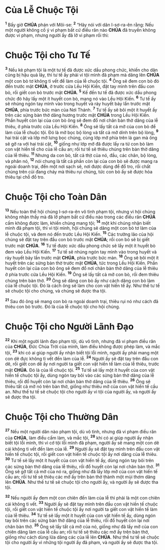 # Của Lễ Chuộc Tội
<sup><b>1</b></sup> Bấy giờ **CHÚA** phán với Môi-se: <sup><b>2</b></sup> “Hãy nói với dân I-sơ-ra-ên rằng: Nếu một người không cố ý vi phạm bất cứ điều răn nào **CHÚA** đã truyền không được vi phạm, nhưng người ấy đã lỡ vi phạm rồi thì:

# Chuộc Tội cho Tư Tế
<sup><b>3</b></sup> Nếu kẻ phạm tội là một tư tế đã được xức dầu phong chức, khiến cho dân cũng bị hậu quả lây, thì tư tế ấy phải vì tội mình đã phạm mà dâng lên **CHÚA** một con bò tơ không tì vết để làm của lễ chuộc tội. <sup><b>4</b></sup> Ông sẽ đem con bò đó đến trước mặt **CHÚA**, ở trước cửa Lều Hội Kiến, đặt tay mình trên đầu con bò, rồi giết con bò trước mặt **CHÚA**. <sup><b>5</b></sup> Kế đến tư tế đã được xức dầu phong chức đó hãy lấy một ít huyết con bò, mang nó vào Lều Hội Kiến. <sup><b>6</b></sup> Tư tế ấy sẽ nhúng ngón tay mình vào trong huyết và rảy huyết bảy lần trước mặt **CHÚA**, phía trước bức màn của Nơi Thánh. <sup><b>7</b></sup> Tư tế ấy sẽ bôi một ít huyết ấy trên các sừng bàn thờ dâng hương trước mặt **CHÚA** trong Lều Hội Kiến. Phần huyết còn lại của con bò ông sẽ đem đổ nơi chân bàn thờ dâng của lễ thiêu, ở phía trước cửa Lều Hội Kiến. <sup><b>8</b></sup> Ông sẽ lấy tất cả mỡ của con bò để làm của lễ chuộc tội. Đó là mỡ bọc bộ lòng và tất cả mỡ dính trên bộ lòng, <sup><b>9</b></sup> hai trái cật và lớp mỡ lưng bọc chúng, cùng lớp mỡ phía trên lá gan mà ông sẽ gỡ ra với hai trái cật, <sup><b>10</b></sup> giống như lớp mỡ đã được lấy ra từ con bò làm con vật hiến tế cho của lễ cầu an; rồi tư tế sẽ thiêu chúng trên bàn thờ dâng của lễ thiêu. <sup><b>11</b></sup> Nhưng da con bò, tất cả thịt của nó, đầu, các chân, bộ lòng, và phân nó, <sup><b>12</b></sup> nói chung là tất cả phần còn lại của con bò sẽ được mang ra ngoài doanh trại, đến một nơi sạch sẽ, nơi được dùng để đổ tro, rồi chất chúng trên củi đang cháy mà thiêu rụi chúng, tức con bò ấy sẽ được hỏa thiêu tại chỗ đổ tro.

# Chuộc Tội cho Toàn Dân
<sup><b>13</b></sup> Nếu toàn thể hội chúng I-sơ-ra-ên vô tình phạm tội, nhưng vì hội chúng không nhận thấy mà đã lỡ phạm bất cứ điều nào trong các điều răn **CHÚA** cấm không được làm, khiến chúng mang tội; <sup><b>14</b></sup> một khi chúng nhận biết mình đã phạm tội, thì vì tội mình, hội chúng sẽ dâng một con bò tơ làm của lễ chuộc tội, và đem nó đến trước Lều Hội Kiến. <sup><b>15</b></sup> Các trưởng lão của hội chúng sẽ đặt tay trên đầu con bò trước mặt **CHÚA**; rồi con bò sẽ bị giết trước mặt **CHÚA**. <sup><b>16</b></sup> Tư tế được xức dầu phong chức sẽ lấy một ít huyết bò đem vào Lều Hội Kiến. <sup><b>17</b></sup> Tư tế sẽ nhúng ngón tay mình vào trong huyết và rảy huyết bảy lần trước mặt **CHÚA**, phía trước bức màn. <sup><b>18</b></sup> Ông sẽ bôi một ít huyết trên các sừng bàn thờ trước mặt **CHÚA**, tức trong Lều Hội Kiến. Phần huyết còn lại của con bò ông sẽ đem đổ nơi chân bàn thờ dâng của lễ thiêu ở phía trước cửa Lều Hội Kiến. <sup><b>19</b></sup> Ông sẽ lấy tất cả mỡ con bò, rồi đem thiêu chúng trên bàn thờ. <sup><b>20</b></sup> Ông sẽ dâng con bò ấy như cách dâng con bò làm của lễ chuộc tội. Đó là cách ông sẽ làm cho con vật hiến tế ấy. Như thế tư tế sẽ chuộc tội cho chúng, và chúng sẽ được tha tội.

<sup><b>21</b></sup> Sau đó ông sẽ mang con bò ra ngoài doanh trại, thiêu rụi nó như cách đã thiêu con bò trước. Đó là của lễ chuộc tội cho hội chúng.

# Chuộc Tội cho Người Lãnh Đạo
<sup><b>22</b></sup> Khi một người lãnh đạo phạm tội, dù vô tình, nhưng đã vi phạm điều răn của **CHÚA**, Đức Chúa Trời của mình, làm điều không được phép làm, và mắc tội, <sup><b>23</b></sup> khi có ai giúp người ấy nhận biết tội lỗi mình, người ấy phải mang một con dê đực không tì vết đến làm của lễ. <sup><b>24</b></sup> Người ấy sẽ đặt tay trên đầu con dê, rồi giết con dê ấy nơi người ta giết con vật hiến tế làm của lễ thiêu, trước mặt **CHÚA**. Đó là của lễ chuộc tội. <sup><b>25</b></sup> Tư tế sẽ lấy một ít huyết của con vật hiến tế chuộc tội ấy, dùng ngón tay bôi vào các sừng bàn thờ dâng của lễ thiêu, rồi đổ huyết còn lại nơi chân bàn thờ dâng của lễ thiêu. <sup><b>26</b></sup> Ông sẽ thiêu tất cả mỡ nó trên bàn thờ, giống như thiêu mỡ của con vật hiến tế cầu an. Như thế tư tế sẽ chuộc tội cho người ấy vì tội của người ấy, và người ấy sẽ được tha tội.

# Chuộc Tội cho Thường Dân
<sup><b>27</b></sup> Nếu một người dân nào phạm tội, dù vô tình, nhưng đã vi phạm điều răn của **CHÚA**, làm điều cấm làm, và mắc tội, <sup><b>28</b></sup> khi có ai giúp người ấy nhận biết tội lỗi mình, thì vì cớ tội lỗi mình đã phạm, người ấy sẽ mang một con dê cái không tì vết đến làm của lễ. <sup><b>29</b></sup> Người ấy sẽ đặt tay mình trên đầu con vật hiến tế chuộc tội, rồi giết con vật hiến tế chuộc tội ấy nơi dâng của lễ thiêu. <sup><b>30</b></sup> Tư tế sẽ lấy một ít huyết của con vật hiến tế ấy, dùng ngón tay bôi trên các sừng bàn thờ dâng của lễ thiêu, rồi đổ huyết còn lại nơi chân bàn thờ. <sup><b>31</b></sup> Ông sẽ gỡ tất cả mỡ của nó ra, giống như đã lấy lớp mỡ của con vật hiến tế cầu an; rồi tư tế sẽ thiêu các mỡ ấy trên bàn thờ thành một mùi thơm dâng lên **CHÚA**. Như thế tư tế sẽ chuộc tội cho người ấy, và người ấy sẽ được tha tội.

<sup><b>32</b></sup> Nếu người ấy đem một con chiên đến làm của lễ thì phải là một con chiên cái không tì vết. <sup><b>33</b></sup> Người ấy sẽ đặt tay mình trên đầu con vật hiến tế chuộc tội, rồi giết con vật hiến tế chuộc tội ấy nơi người ta giết con vật hiến tế làm của lễ thiêu. <sup><b>34</b></sup> Tư tế sẽ lấy một ít huyết của con vật hiến tế ấy, dùng ngón tay bôi trên các sừng bàn thờ dâng của lễ thiêu, rồi đổ huyết còn lại nơi chân bàn thờ. <sup><b>35</b></sup> Ông sẽ lấy tất cả mỡ của nó, giống như đã lấy mỡ của con chiên dâng làm của lễ cầu an; rồi tư tế sẽ thiêu các mỡ ấy trên bàn thờ, giống như cách dùng lửa dâng các của lễ lên **CHÚA**. Như thế tư tế sẽ chuộc tội cho người ấy vì những tội người ấy đã phạm, và người ấy sẽ được tha tội.